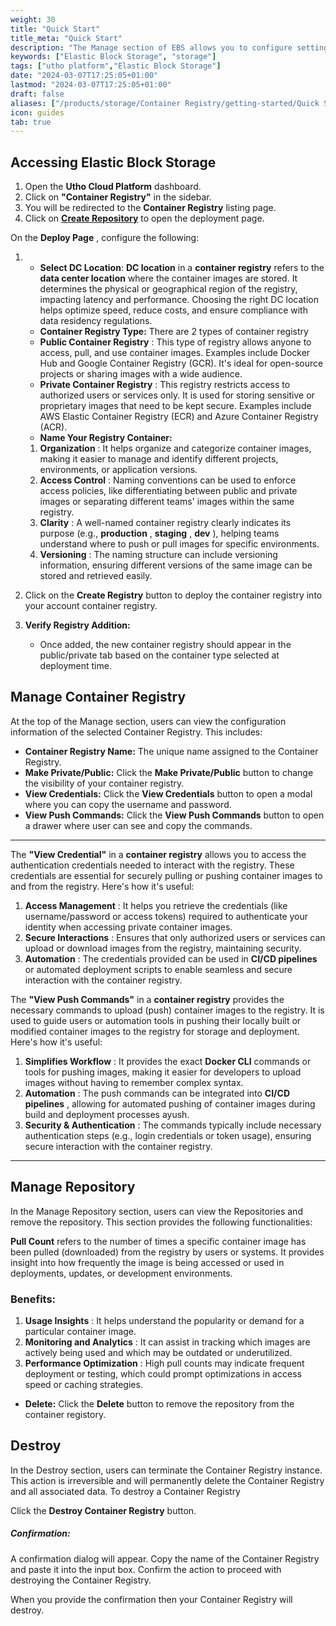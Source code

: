 ```yaml
---
weight: 30
title: "Quick Start"
title_meta: "Quick Start"
description: "The Manage section of EBS allows you to configure settings, resize volumes, attach or detach them from instances, and destroy volumes when no longer needed."
keywords: ["Elastic Block Storage", "storage"]
tags: ["utho platform","Elastic Block Storage"]
date: "2024-03-07T17:25:05+01:00"
lastmod: "2024-03-07T17:25:05+01:00"
draft: false 
aliases: ["/products/storage/Container Registry/getting-started/Quick Start"]
icon: guides
tab: true
---
```


## **Accessing Elastic Block Storage**

1. Open the **Utho Cloud Platform** dashboard.
2. Click on **"Container Registry"** in the sidebar.
3. You will be redirected to the **Container Registry** listing page.
4. Click on **[Create Repository](https://console.utho.com/container-registry ".")** to open the deployment page.

On the  **Deploy Page** , configure the following:

1. - **Select DC Location**: **DC location** in a **container registry** refers to the **data center location** where the container images are stored. It determines the physical or geographical region of the registry, impacting latency and performance. Choosing the right DC location helps optimize speed, reduce costs, and ensure compliance with data residency regulations.
   - **Container Registry Type:** There are 2 types of container registry
   - **Public Container Registry** : This type of registry allows anyone to access, pull, and use container images. Examples include Docker Hub and Google Container Registry (GCR). It's ideal for open-source projects or sharing images with a wide audience.
   - **Private Container Registry** : This registry restricts access to authorized users or services only. It is used for storing sensitive or proprietary images that need to be kept secure. Examples include AWS Elastic Container Registry (ECR) and Azure Container Registry (ACR).
   - **Name Your Registry Container:**

   1. **Organization** : It helps organize and categorize container images, making it easier to manage and identify different projects, environments, or application versions.
   2. **Access Control** : Naming conventions can be used to enforce access policies, like differentiating between public and private images or separating different teams' images within the same registry.
   3. **Clarity** : A well-named container registry clearly indicates its purpose (e.g.,  **production** ,  **staging** ,  **dev** ), helping teams understand where to push or pull images for specific environments.
   4. **Versioning** : The naming structure can include versioning information, ensuring different versions of the same image can be stored and retrieved easily.
2. Click on the **Create Registry** button to deploy the container registry into your account container registry.
3. **Verify Registry Addition:**

   - Once added, the new container registry should appear in the public/private tab based on the container type selected at deployment time.

## Manage Container Registry

At the top of the Manage section, users can view the configuration information of the selected Container Registry. This includes:

* **Container Registry Name:** The unique name assigned to the Container Registry.
* **Make Private/Public:** Click the **Make Private/Public** button to change the visibility of your container registry.
* **View Credentials:** Click the **View Credentials** button to open a modal where you can copy the username and password.
* **View Push Commands:** Click the **View Push Commands** button to open a drawer where user can see and copy the commands.

---

The **"View Credential"** in a **container registry** allows you to access the authentication credentials needed to interact with the registry. These credentials are essential for securely pulling or pushing container images to and from the registry. Here's how it's useful:

1. **Access Management** : It helps you retrieve the credentials (like username/password or access tokens) required to authenticate your identity when accessing private container images.
2. **Secure Interactions** : Ensures that only authorized users or services can upload or download images from the registry, maintaining security.
3. **Automation** : The credentials provided can be used in **CI/CD pipelines** or automated deployment scripts to enable seamless and secure interaction with the container registry.

The **"View Push Commands"** in a **container registry** provides the necessary commands to upload (push) container images to the registry. It is used to guide users or automation tools in pushing their locally built or modified container images to the registry for storage and deployment. Here's how it's useful:

1. **Simplifies Workflow** : It provides the exact **Docker CLI** commands or tools for pushing images, making it easier for developers to upload images without having to remember complex syntax.
2. **Automation** : The push commands can be integrated into  **CI/CD pipelines** , allowing for automated pushing of container images during build and deployment processes ayush.
3. **Security & Authentication** : The commands typically include necessary authentication steps (e.g., login credentials or token usage), ensuring secure interaction with the container registry.

---

## Manage Repository

In the Manage Repository section, users can view the Repositories and remove the repository. This section provides the following functionalities:

**Pull Count** refers to the number of times a specific container image has been pulled (downloaded) from the registry by users or systems. It provides insight into how frequently the image is being accessed or used in deployments, updates, or development environments.

### Benefits:

1. **Usage Insights** : It helps understand the popularity or demand for a particular container image.
2. **Monitoring and Analytics** : It can assist in tracking which images are actively being used and which may be outdated or underutilized.
3. **Performance Optimization** : High pull counts may indicate frequent deployment or testing, which could prompt optimizations in access speed or caching strategies.

* **Delete:** Click the **Delete** button to remove the repository from the container registory.

## Destroy

In the Destroy section, users can terminate the Container Registry instance. This action is irreversible and will permanently delete the Container Registry and all associated data. To destroy a Container Registry

Click the **Destroy Container Registry** button.

##### **Confirmation:**

A confirmation dialog will appear. Copy the name of the Container Registry and paste it into the input box. Confirm the action to proceed with destroying the Container Registry.

When you provide the confirmation then your Container Registry will destroy.
